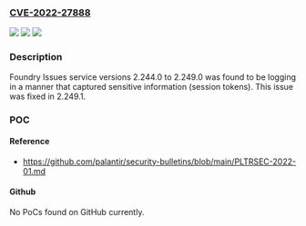 ### [CVE-2022-27888](https://cve.mitre.org/cgi-bin/cvename.cgi?name=CVE-2022-27888)
![](https://img.shields.io/static/v1?label=Product&message=Foundry%20Issues&color=blue)
![](https://img.shields.io/static/v1?label=Version&message=n%2Fa&color=blue)
![](https://img.shields.io/static/v1?label=Vulnerability&message=CWE-532%20Information%20Exposure%20Through%20Log%20Files&color=brighgreen)

### Description

Foundry Issues service versions 2.244.0 to 2.249.0 was found to be logging in a manner that captured sensitive information (session tokens). This issue was fixed in 2.249.1.

### POC

#### Reference
- https://github.com/palantir/security-bulletins/blob/main/PLTRSEC-2022-01.md

#### Github
No PoCs found on GitHub currently.

